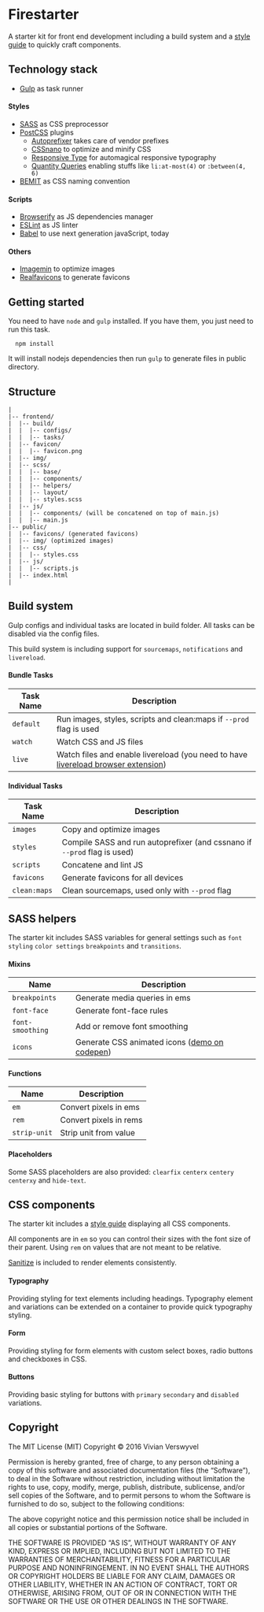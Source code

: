 # **Firestarter** #

A starter kit for front end development including a build system and a [style guide](http://base.iconpaper.org/guide.html) to quickly craft components.

## Technology stack ##

- [Gulp](http://gulpjs.com/) as task runner

#### Styles ####
- [SASS](http://sass-lang.com/) as CSS preprocessor
- [PostCSS](http://postcss.org/) plugins
    - [Autoprefixer](https://github.com/postcss/autoprefixer) takes care of vendor prefixes
    - [CSSnano](http://cssnano.co/) to optimize and minify CSS
    - [Responsive Type](https://github.com/seaneking/postcss-responsive-type) for automagical responsive typography
    - [Quantity Queries](https://github.com/pascalduez/postcss-quantity-queries) enabling stuffs like `li:at-most(4)` or `:between(4, 6)`
- [BEMIT](http://csswizardry.com/2015/08/bemit-taking-the-bem-naming-convention-a-step-further/) as CSS naming convention

#### Scripts ####
- [Browserify](http://browserify.org/) as JS dependencies manager
- [ESLint](http://eslint.org/) as JS linter
- [Babel](https://babeljs.io/) to use next generation javaScript, today

#### Others ####
- [Imagemin](https://github.com/imagemin/imagemin) to optimize images
- [Realfavicons](http://realfavicongenerator.net/) to generate favicons

## Getting started ##

You need to have `node` and `gulp` installed. If you have them, you just need to run this task.
```
  npm install
```
It will install nodejs dependencies then run `gulp` to generate files in public directory.

## Structure ##

```
|
|-- frontend/
|  |-- build/
|  |  |-- configs/
|  |  |-- tasks/
|  |-- favicon/
|  |  |-- favicon.png
|  |-- img/
|  |-- scss/
|  |  |-- base/
|  |  |-- components/
|  |  |-- helpers/
|  |  |-- layout/
|  |  |-- styles.scss
|  |-- js/
|  |  |-- components/ (will be concatened on top of main.js)
|  |  |-- main.js
|-- public/
|  |-- favicons/ (generated favicons)
|  |-- img/ (optimized images)
|  |-- css/
|  |  |-- styles.css
|  |-- js/
|  |  |-- scripts.js
|  |-- index.html
|
```

## Build system ##

Gulp configs and individual tasks are located in build folder. All tasks can be disabled via the config files.

This build system is including support for `sourcemaps`, `notifications` and `livereload`.

#### Bundle Tasks

Task Name     | Description
------------- | -----------------------------------------------------
`default`     | Run images, styles, scripts and clean:maps if `--prod` flag is used
`watch`       | Watch CSS and JS files
`live`        | Watch files and enable livereload (you need to have [livereload browser extension](http://livereload.com/extensions/))

#### Individual Tasks

Task Name     | Description
------------- | ----------------------------------------------------
`images`      | Copy and optimize images
`styles`      | Compile SASS and run autoprefixer (and cssnano if `--prod` flag is used)
`scripts`     | Concatene and lint JS
`favicons`    | Generate favicons for all devices
`clean:maps`  | Clean sourcemaps, used only with `--prod` flag

## SASS helpers ##

The starter kit includes SASS variables for general settings such as `font styling` `color settings` `breakpoints` and `transitions`.

#### Mixins

Name          | Description
------------- | ----------------------------------------------------
`breakpoints`    | Generate media queries in ems
`font-face`      | Generate font-face rules
`font-smoothing` | Add or remove font smoothing
`icons`          | Generate CSS animated icons ([demo on codepen](http://codepen.io/gor0n/pen/yepgpX))

#### Functions

Name          | Description
------------- | ----------------------------------------------------
`em`             | Convert pixels in ems
`rem`            | Convert pixels in rems
`strip-unit`     | Strip unit from value

#### Placeholders

Some SASS placeholders are also provided: `clearfix` `centerx` `centery` `centerxy` and `hide-text`.

## CSS components ##

The starter kit includes a [style guide](http://base.iconpaper.org/guide.html) displaying all CSS components.

All components are in `em` so you can control their sizes with the font size of their parent. Using `rem` on values that are not meant to be relative.

[Sanitize](https://10up.github.io/sanitize.css/) is included to render elements consistently.

#### Typography

Providing styling for text elements including headings. Typography element and variations can be extended on a container to provide quick typography styling.

#### Form

Providing styling for form elements with custom select boxes, radio buttons and checkboxes in CSS.

#### Buttons

Providing basic styling for buttons with `primary` `secondary` and `disabled` variations.

## Copyright ##

The MIT License (MIT) Copyright © 2016 Vivian Verswyvel

Permission is hereby granted, free of charge, to any person obtaining a copy of this software and associated documentation files (the “Software”), to deal in the Software without restriction, including without limitation the rights to use, copy, modify, merge, publish, distribute, sublicense, and/or sell copies of the Software, and to permit persons to whom the Software is furnished to do so, subject to the following conditions:

The above copyright notice and this permission notice shall be included in all copies or substantial portions of the Software.

THE SOFTWARE IS PROVIDED “AS IS”, WITHOUT WARRANTY OF ANY KIND, EXPRESS OR IMPLIED, INCLUDING BUT NOT LIMITED TO THE WARRANTIES OF MERCHANTABILITY, FITNESS FOR A PARTICULAR PURPOSE AND NONINFRINGEMENT. IN NO EVENT SHALL THE AUTHORS OR COPYRIGHT HOLDERS BE LIABLE FOR ANY CLAIM, DAMAGES OR OTHER LIABILITY, WHETHER IN AN ACTION OF CONTRACT, TORT OR OTHERWISE, ARISING FROM, OUT OF OR IN CONNECTION WITH THE SOFTWARE OR THE USE OR OTHER DEALINGS IN THE SOFTWARE.
